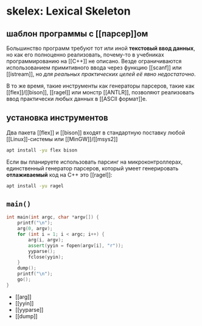 # skelex: Lexical Skeleton
## шаблон программы с [[парсер]]ом

Большинство программ требуют тот или иной **текстовый ввод данных**, но как его полноценно реализовать, почему-то в учебниках программированию на [[С++]] не описано. Везде ограничиваются использованием примитивного ввода через функцию [[scanf]] или [[istream]], но *для реальных практических целей её явно недостаточно*.

В то же время, такие инструменты как генераторы парсеров, такие как [[flex]]/[[bison]], [[ragel]] или монстр [[ANTLR]], позволяют реализовать ввод практически любых данных в [[ASCII формат]]е.

## установка инструментов

Два пакета [[flex]] и [[bison]] входят в стандартную поставку любой [[Linux]]-системы или [[MinGW]]/[[msys2]]

```sh
apt install -yu flex bison
```

Если вы планируете использовать парсинг на микроконтроллерах, единственный генератор парсеров, который умеет генерировать **отлаживаемый** код на С++ это [[ragel]]:

```sh
apt install -yu ragel
```

## `main()`

```Cpp
int main(int argc, char *argv[]) {
	printf("\n");
	arg(0, argv);
	for (int i = 1; i < argc; i++) {
		arg(i, argv);
		assert(yyin = fopen(argv[i], "r"));
		yyparse();
		fclose(yyin);
	}
	dump();
	printf("\n");
	go();
}
```

- [[arg]]
- [[yyin]]
- [[yyparse]]
- [[dump]]